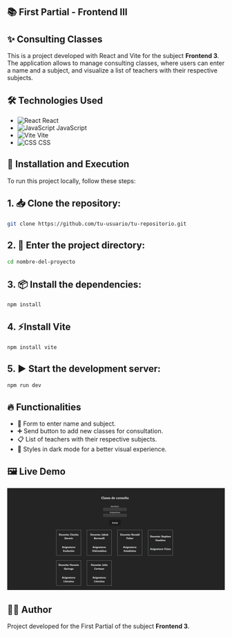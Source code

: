 ## 📚 First Partial - Frontend III

## ✨ Consulting Classes

This is a project developed with React and Vite for the subject **Frontend 3**. The application allows to manage consulting classes, where users can enter a name and a subject, and visualize a list of teachers with their respective subjects.

## 🛠️ Technologies Used
- <img src="https://upload.wikimedia.org/wikipedia/commons/a/a7/React-icon.svg" alt="React" width="30"/> React
- <img src="https://upload.wikimedia.org/wikipedia/commons/6/6a/JavaScript-logo.png" alt="JavaScript" width="30"/> JavaScript
- <img src="https://upload.wikimedia.org/wikipedia/commons/f/f1/Vitejs-logo.svg" alt="Vite" width="30"/> Vite
- <img src="https://upload.wikimedia.org/wikipedia/commons/6/62/CSS3_logo.svg" alt="CSS" width="30"/> CSS

## 🚀 Installation and Execution

To run this project locally, follow these steps:

## 1. 📥 Clone the repository:
```bash
git clone https://github.com/tu-usuario/tu-repositorio.git
```

## 2. 📂 Enter the project directory:

```bash
cd nombre-del-proyecto
```

## 3. 📦 Install the dependencies:

```bash
npm install
```

## 4. ⚡Install Vite

```bash
npm install vite
```

## 5. ▶️ Start the development server:

```bash
npm run dev
```


## 🔥 Functionalities

- 📝 Form to enter name and subject.
- ➕ Send button to add new classes for consultation.
- 📋 List of teachers with their respective subjects.
- 🌙 Styles in dark mode for a better visual experience.

## 🖼️ Live Demo

![Demo](public/primerParcialFEIII.gif)


## 👨‍💻 Author

Project developed for the First Partial of the subject **Frontend 3**.
